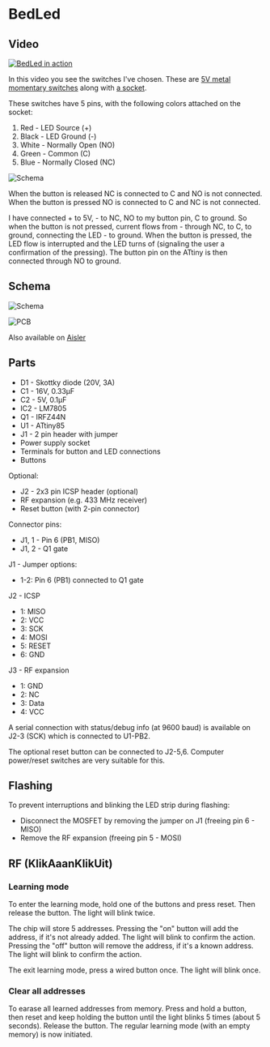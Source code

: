 # BedLed

## Video
[![BedLed in action](https://img.youtube.com/vi/FOfo3qLnq14/0.jpg)](https://www.youtube.com/watch?v=FOfo3qLnq14)

In this video you see the switches I've chosen. These are [5V metal momentary switches](https://www.aliexpress.com/snapshot/0.html?spm=a2g0s.9042647.0.0.nO2JPc&orderId=84821251020941&productId=32697109472) along with [a socket](https://www.aliexpress.com/snapshot/0.html?spm=a2g0s.9042647.0.0.nO2JPc&orderId=84821251030941&productId=32811846605).

These switches have 5 pins, with the following colors attached on the socket:
1. Red - LED Source (+)
2. Black - LED Ground (-)
3. White - Normally Open (NO)
4. Green - Common (C)
5. Blue - Normally Closed (NC)

![Schema](schema/BedLed_button_schema.png)

When the button is released NC is connected to C and NO is not connected.
When the button is pressed NO is connected to C and NC is not connected.

I have connected + to 5V, - to NC, NO to my button pin, C to ground. So when the button is not pressed, current flows from - through NC, to C, to ground, connecting the LED - to ground.
When the button is pressed, the LED flow is interrupted and the LED turns of (signaling the user a confirmation of the pressing). The button pin on the ATtiny is then connected through NO to ground.

## Schema
![Schema](schema/BedLed_schem.png)

![PCB](schema/BedLed_pcb.png)

Also available on [Aisler](https://aisler.net/qistoph/bedled/main-pcb)

## Parts
- D1 - Skottky diode (20V, 3A)
- C1 - 16V, 0.33µF
- C2 - 5V, 0.1µF
- IC2 - LM7805
- Q1 - IRFZ44N
- U1 - ATtiny85
- J1 - 2 pin header with jumper
- Power supply socket
- Terminals for button and LED connections
- Buttons

Optional:
- J2 - 2x3 pin ICSP header (optional)
- RF expansion (e.g. 433 MHz receiver)
- Reset button (with 2-pin connector)

Connector pins:
- J1, 1 - Pin 6 (PB1, MISO)
- J1, 2 - Q1 gate

J1 - Jumper options:
- 1-2: Pin 6 (PB1) connected to Q1 gate

J2 - ICSP
- 1: MISO
- 2: VCC
- 3: SCK
- 4: MOSI
- 5: RESET
- 6: GND

J3 - RF expansion
- 1: GND
- 2: NC
- 3: Data
- 4: VCC

A serial connection with status/debug info (at 9600 baud) is available on J2-3 (SCK) which is connected to U1-PB2.

The optional reset button can be connected to J2-5,6. Computer power/reset switches are very suitable for this.

## Flashing
To prevent interruptions and blinking the LED strip during flashing:
- Disconnect the MOSFET by removing the jumper on J1 (freeing pin 6 - MISO)
- Remove the RF expansion (freeing pin 5 - MOSI)

## RF (KlikAaanKlikUit)
### Learning mode
To enter the learning mode, hold one of the buttons and press reset. Then release the button. The light will blink twice.

The chip will store 5 addresses.
Pressing the "on" button will add the address, if it's not already added. The light will blink to confirm the action.
Pressing the "off" button will remove the address, if it's a known address. The light will blink to confirm the action.

The exit learning mode, press a wired button once. The light will blink once.

### Clear all addresses
To earase all learned addresses from memory. Press and hold a button, then reset and keep holding the button until the light blinks 5 times (about 5 seconds). Release the button. The regular learning mode (with an empty memory) is now initiated.
